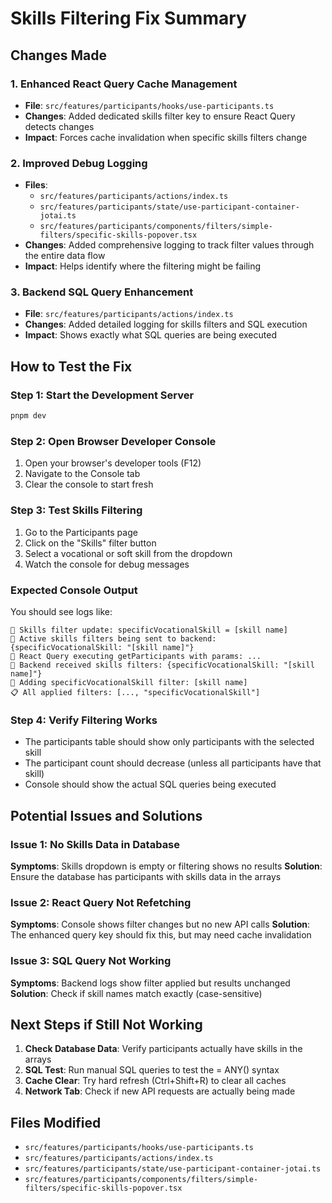 # Skills Filtering Fix Summary

## Changes Made

### 1. Enhanced React Query Cache Management

- **File**: `src/features/participants/hooks/use-participants.ts`
- **Changes**: Added dedicated skills filter key to ensure React Query detects
  changes
- **Impact**: Forces cache invalidation when specific skills filters change

### 2. Improved Debug Logging

- **Files**:
  - `src/features/participants/actions/index.ts`
  - `src/features/participants/state/use-participant-container-jotai.ts`
  - `src/features/participants/components/filters/simple-filters/specific-skills-popover.tsx`
- **Changes**: Added comprehensive logging to track filter values through the
  entire data flow
- **Impact**: Helps identify where the filtering might be failing

### 3. Backend SQL Query Enhancement

- **File**: `src/features/participants/actions/index.ts`
- **Changes**: Added detailed logging for skills filters and SQL execution
- **Impact**: Shows exactly what SQL queries are being executed

## How to Test the Fix

### Step 1: Start the Development Server

```bash
pnpm dev
```

### Step 2: Open Browser Developer Console

1. Open your browser's developer tools (F12)
2. Navigate to the Console tab
3. Clear the console to start fresh

### Step 3: Test Skills Filtering

1. Go to the Participants page
2. Click on the "Skills" filter button
3. Select a vocational or soft skill from the dropdown
4. Watch the console for debug messages

### Expected Console Output

You should see logs like:

```
🔧 Skills filter update: specificVocationalSkill = [skill name]
🎯 Active skills filters being sent to backend: {specificVocationalSkill: "[skill name]"}
🚀 React Query executing getParticipants with params: ...
🚀 Backend received skills filters: {specificVocationalSkill: "[skill name]"}
🎯 Adding specificVocationalSkill filter: [skill name]
📋 All applied filters: [..., "specificVocationalSkill"]
```

### Step 4: Verify Filtering Works

- The participants table should show only participants with the selected skill
- The participant count should decrease (unless all participants have that
  skill)
- Console should show the actual SQL queries being executed

## Potential Issues and Solutions

### Issue 1: No Skills Data in Database

**Symptoms**: Skills dropdown is empty or filtering shows no results
**Solution**: Ensure the database has participants with skills data in the
arrays

### Issue 2: React Query Not Refetching

**Symptoms**: Console shows filter changes but no new API calls **Solution**:
The enhanced query key should fix this, but may need cache invalidation

### Issue 3: SQL Query Not Working

**Symptoms**: Backend logs show filter applied but results unchanged
**Solution**: Check if skill names match exactly (case-sensitive)

## Next Steps if Still Not Working

1. **Check Database Data**: Verify participants actually have skills in the
   arrays
2. **SQL Test**: Run manual SQL queries to test the = ANY() syntax
3. **Cache Clear**: Try hard refresh (Ctrl+Shift+R) to clear all caches
4. **Network Tab**: Check if new API requests are actually being made

## Files Modified

- `src/features/participants/hooks/use-participants.ts`
- `src/features/participants/actions/index.ts`
- `src/features/participants/state/use-participant-container-jotai.ts`
- `src/features/participants/components/filters/simple-filters/specific-skills-popover.tsx`
